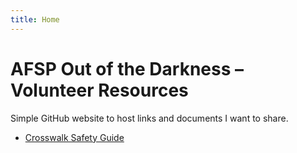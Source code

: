 ```yaml
---
title: Home
---
```


# AFSP Out of the Darkness – Volunteer Resources

Simple GitHub website to host links and documents I want to share.

- [Crosswalk Safety Guide](/afspcrosswalksafety/)
